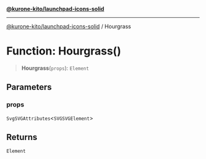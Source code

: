 [**@kurone-kito/launchpad-icons-solid**](../README.md)

***

[@kurone-kito/launchpad-icons-solid](../globals.md) / Hourgrass

# Function: Hourgrass()

> **Hourgrass**(`props`): `Element`

## Parameters

### props

`SvgSVGAttributes`\<`SVGSVGElement`\>

## Returns

`Element`
